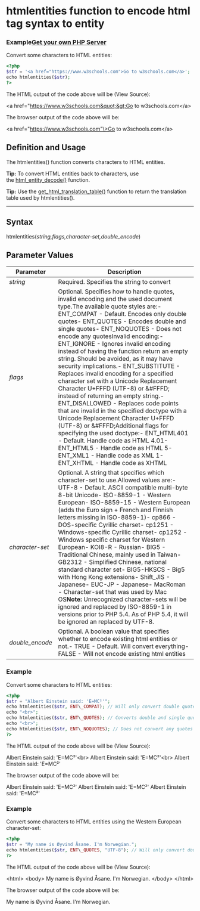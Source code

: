 # htmlentities function to encode html tag syntax to entity

### Example[Get your own PHP Server](https://www.w3schools.com/php/php_server.asp "W3Schools Spaces")

Convert some characters to HTML entities:

```php
<?php
$str = '<a href="https://www.w3schools.com">Go to w3schools.com</a>';
echo htmlentities($str);
?>
```

The HTML output of the code above will be (View Source):

&lt;a href=&quot;https://www.w3schools.com&quot;&gt;Go to w3schools.com&lt;/a&gt;

The browser output of the code above will be:

<a href\="https://www.w3schools.com"\>Go to w3schools.com</a\>


Definition and Usage
--------------------

The htmlentities() function converts characters to HTML entities.

**Tip:** To convert HTML entities back to characters, use the [html\_entity\_decode()](https://www.w3schools.com/php/func_string_html_entity_decode.asp) function.

**Tip:** Use the [get\_html\_translation\_table()](https://www.w3schools.com/php/func_string_get_html_translation_table.asp) function to return the translation table used by htmlentities().

* * * *

Syntax
------

htmlentities(*string,flags,character-set,double\_encode*)

Parameter Values
----------------

| Parameter | Description |
| --- |  --- |
| *string* | Required. Specifies the string to convert |
| *flags* | Optional. Specifies how to handle quotes, invalid encoding and the used document type.The available quote styles are:-   ENT\_COMPAT - Default. Encodes only double quotes-   ENT\_QUOTES - Encodes double and single quotes-   ENT\_NOQUOTES - Does not encode any quotesInvalid encoding:-   ENT\_IGNORE - Ignores invalid encoding instead of having the function return an empty string. Should be avoided, as it may have security implications.-   ENT\_SUBSTITUTE - Replaces invalid encoding for a specified character set with a Unicode Replacement Character U+FFFD (UTF-8) or &#FFFD; instead of returning an empty string.-   ENT\_DISALLOWED - Replaces code points that are invalid in the specified doctype with a Unicode Replacement Character U+FFFD (UTF-8) or &#FFFD;Additional flags for specifying the used doctype:-   ENT\_HTML401 - Default. Handle code as HTML 4.01-   ENT\_HTML5 - Handle code as HTML 5-   ENT\_XML1 - Handle code as XML 1-   ENT\_XHTML - Handle code as XHTML |
| *character-set* | Optional. A string that specifies which character-set to use.Allowed values are:-   UTF-8 - Default. ASCII compatible multi-byte 8-bit Unicode-   ISO-8859-1 - Western European-   ISO-8859-15 - Western European (adds the Euro sign + French and Finnish letters missing in ISO-8859-1)-   cp866 - DOS-specific Cyrillic charset-   cp1251 - Windows-specific Cyrillic charset-   cp1252 - Windows specific charset for Western European-   KOI8-R - Russian-   BIG5 - Traditional Chinese, mainly used in Taiwan-   GB2312 - Simplified Chinese, national standard character set-   BIG5-HKSCS - Big5 with Hong Kong extensions-   Shift\_JIS - Japanese-   EUC-JP - Japanese-   MacRoman - Character-set that was used by Mac OS**Note:** Unrecognized character-sets will be ignored and replaced by ISO-8859-1 in versions prior to PHP 5.4. As of PHP 5.4, it will be ignored an replaced by UTF-8. |
| *double\_encode* | Optional. A boolean value that specifies whether to encode existing html entities or not.-   TRUE - Default. Will convert everything-   FALSE - Will not encode existing html entities |

### Example

Convert some characters to HTML entities:

```php
<?php
$str = "Albert Einstein said: 'E=MC²'";
echo htmlentities($str, ENT\_COMPAT); // Will only convert double quotes
echo "<br>";
echo htmlentities($str, ENT\_QUOTES); // Converts double and single quotes
echo "<br>";
echo htmlentities($str, ENT\_NOQUOTES); // Does not convert any quotes
?>
```

The HTML output of the code above will be (View Source):

Albert Einstein said: 'E=MC&sup2;'<br\>
Albert Einstein said: &#039;E=MC&sup2;&#039;<br\>
Albert Einstein said: 'E=MC&sup2;'

The browser output of the code above will be:

Albert Einstein said: 'E=MC²'
Albert Einstein said: 'E=MC²'
Albert Einstein said: 'E=MC²'


### Example

Convert some characters to HTML entities using the Western European character-set:

```php
<?php
$str = "My name is Øyvind Åsane. I'm Norwegian.";
echo htmlentities($str, ENT\_QUOTES, "UTF-8"); // Will only convert double quotes (not single quotes), and uses the character-set Western European
?>
```

The HTML output of the code above will be (View Source):

<!DOCTYPE html\>
<html\>
<body\>
My name is &Oslash;yvind &Aring;sane. I&#039;m Norwegian.
</body\>
</html\>

The browser output of the code above will be:

My name is Øyvind Åsane. I'm Norwegian.
